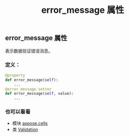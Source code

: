 ﻿---
title: error_message 属性
second_title: Aspose.Cells for Python via .NET API 参考资料
description:
type: docs
weight: 160
url: /zh/python-net/aspose.cells/validation/error_message/
is_root: false
---
## error_message 属性

表示数据验证错误消息。
### 定义：
```python
@property
def error_message(self):
    ...
@error_message.setter
def error_message(self, value):
    ...
```

### 也可以看看
* 模块 [aspose.cells](../../)
* 类 [Validation](/cells/zh/python-net/aspose.cells/validation)
